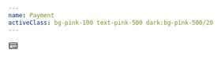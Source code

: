 ```yaml
---
name: Payment
activeClass: bg-pink-100 text-pink-500 dark:bg-pink-500/20
---
```


<svg xmlns="http://www.w3.org/2000/svg" width="20" height="20" viewBox="0 0 256 256"><g fill="currentColor"><path d="M232 96v96a8 8 0 0 1-8 8H32a8 8 0 0 1-8-8V96Z" opacity=".2"/><path d="M224 48H32a16 16 0 0 0-16 16v128a16 16 0 0 0 16 16h192a16 16 0 0 0 16-16V64a16 16 0 0 0-16-16Zm0 16v24H32V64Zm0 128H32v-88h192v88Zm-16-24a8 8 0 0 1-8 8h-32a8 8 0 0 1 0-16h32a8 8 0 0 1 8 8Zm-64 0a8 8 0 0 1-8 8h-16a8 8 0 0 1 0-16h16a8 8 0 0 1 8 8Z"/></g></svg>